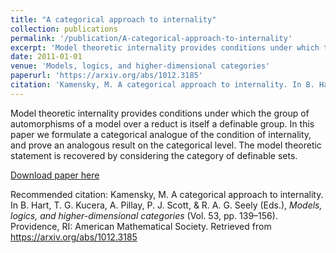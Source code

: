 ```yaml
---
title: "A categorical approach to internality"
collection: publications
permalink: '/publication/A-categorical-approach-to-internality'
excerpt: 'Model theoretic internality provides conditions under which the group of automorphisms of a model over a reduct is itself a definable group. In this paper we formulate a categorical analogue of the condition of internality, and prove an analogous result on the categorical level. The model theoretic statement is recovered by considering the category of definable sets.'
date: 2011-01-01
venue: 'Models, logics, and higher-dimensional categories'
paperurl: 'https://arxiv.org/abs/1012.3185'
citation: 'Kamensky, M. A categorical approach to internality. In B. Hart, T. G. Kucera, A. Pillay, P. J. Scott, &amp; R. A. G. Seely (Eds.), <i>Models, logics, and higher-dimensional categories</i> (Vol. 53, pp. 139–156). Providence, RI: American Mathematical Society. Retrieved from https://arxiv.org/abs/1012.3185'
---
```

Model theoretic internality provides conditions under which the group of automorphisms of a model over a reduct is itself a definable group. In this paper we formulate a categorical analogue of the condition of internality, and prove an analogous result on the categorical level. The model theoretic statement is recovered by considering the category of definable sets.

[Download paper here](https://arxiv.org/abs/1012.3185)

Recommended citation: Kamensky, M. A categorical approach to internality. In B. Hart, T. G. Kucera, A. Pillay, P. J. Scott, &amp; R. A. G. Seely (Eds.), <i>Models, logics, and higher-dimensional categories</i> (Vol. 53, pp. 139–156). Providence, RI: American Mathematical Society. Retrieved from https://arxiv.org/abs/1012.3185

